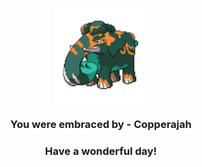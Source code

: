 <p align="center">
    <img src="https://raw.githubusercontent.com/PokeAPI/sprites/master/sprites/pokemon/879.png" width="150" height="150">
</p>
<h3 align="center">You were embraced by - <b>Copperajah</b></h3>
<h3 align="center">Have a wonderful day!</h3>
